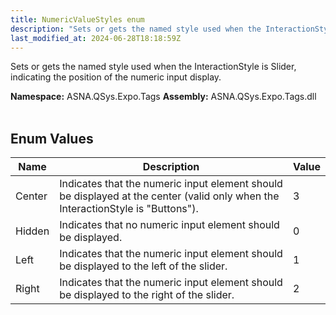 ```yaml
---
title: NumericValueStyles enum
description: "Sets or gets the named style used when the InteractionStyle is Slider, indicating the position of the numeric input display. "
last_modified_at: 2024-06-28T18:18:59Z
---
```


Sets or gets the named style used when the InteractionStyle is Slider, indicating the position of the numeric input display.

**Namespace:** ASNA.QSys.Expo.Tags
**Assembly:** ASNA.QSys.Expo.Tags.dll
<br>
<br>

## Enum Values

| Name | Description | Value
| --- | --- | --- 
| Center | Indicates that the numeric input element should be displayed at the center (valid only when the InteractionStyle is "Buttons"). | 3 |
| Hidden | Indicates that no numeric input element should be displayed. | 0 |
| Left | Indicates that the numeric input element should be displayed to the left of the slider. | 1 |
| Right | Indicates that the numeric input element should be displayed to the right of the slider. | 2 |
